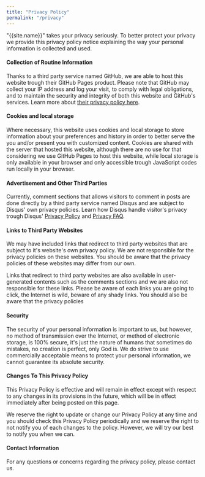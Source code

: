 ```yaml
---
title: "Privacy Policy"
permalink: "/privacy"
---
```


"{{site.name}}" takes your privacy seriously. To better protect your privacy we provide this privacy policy notice explaining the way your personal information is collected and used.


#### Collection of Routine Information

Thanks to a third party service named GitHub, we are able to host this website trough their GitHub Pages product. Please note that GitHub may collect your IP address and log your visit, to comply with legal obligations, and to maintain the security and integrity of both this website and GitHub's services. Learn more about [their privacy policy here](https://docs.github.com/en/free-pro-team@latest/github/site-policy/github-privacy-statement).

#### Cookies and local storage

Where necessary, this website uses cookies and local storage to store information about your preferences and history in order to better serve the you and/or present you with customized content. Cookies are shared with the server that hosted this website, although there are no use for that considering we use GitHub Pages to host this website, while local storage is only available in your browser and only accessible trough JavaScript codes run locally in your browser.


#### Advertisement and Other Third Parties

Currently, comment sections that allows visitors to comment in posts are done directly by a third party service named Disqus and are subject to Disqus' own privacy policies. Learn how Disqus handle visitor's privacy trough Disqus' [Privacy Policy](https://help.disqus.com/en/articles/1717103-disqus-privacy-policy#:~:text=SECURITY.-,a.,you%20access%20to%20your%20account.) and [Privacy FAQ](https://help.disqus.com/en/articles/1886218-privacy-faq).




#### Links to Third Party Websites

We may have included links that redirect to third party websites that are subject to it's website's own privacy policy. We are not responsible for the privacy policies on these websites. You should be aware that the privacy policies of these websites may differ from our own.

Links that redirect to third party websites are also available in user-generated contents such as the comments sections and we are also not responsible for these links. Please be aware of each links you are going to click, the Internet is wild, beware of any shady links. You should also be aware that the privacy policies
        



#### Security

The security of your personal information is important to us, but however, no method of transmission over the Internet, or method of electronic storage, is 100% secure, it's just the nature of humans that sometimes do mistakes, no creation is perfect, only God is. We do strive to use commercially acceptable means to protect your personal information, we cannot guarantee its absolute security.


#### Changes To This Privacy Policy

This Privacy Policy is effective and will remain in effect except with respect to any changes in its provisions in the future, which will be in effect immediately after being posted on this page.

We reserve the right to update or change our Privacy Policy at any time and you should check this Privacy Policy periodically and we reserve the right to not notify you of each changes to the policy. However, we will try our best to notify you when we can.

#### Contact Information

For any questions or concerns regarding the privacy policy, please contact us.
